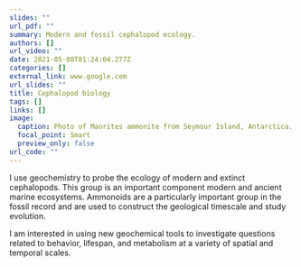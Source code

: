 ```yaml
---
slides: ""
url_pdf: ""
summary: Modern and fossil cephalopod ecology.
authors: []
url_video: ""
date: 2021-05-08T01:24:04.277Z
categories: []
external_link: www.google.com
url_slides: ""
title: Cephalopod biology
tags: []
links: []
image:
  caption: Photo of Maorites ammonite from Seymour Island, Antarctica.
  focal_point: Smart
  preview_only: false
url_code: ""
---
```

I use geochemistry to probe the ecology of modern and extinct cephalopods. This group is an important component modern and ancient marine ecosystems. Ammonoids are a particularly important group in the fossil record and are used to construct the geological timescale and study evolution.

I am interested in using new geochemical tools to investigate questions related to behavior, lifespan, and metabolism at a variety of spatial and temporal scales.